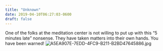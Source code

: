 ```yaml
---
title: "Unknown"
date: 2019-04-10T06:27:03-0600
draft: false
---
```


One of the folks at the meditation center is not willing to put up with this “5 minutes late” nonsense. They have taken matters into their own hands. You have been warned! ![A5EA907E-7EDD-4FC9-B211-B2BD47645886.jpg](http://ianwhitney.micro.blog/uploads/2019/fdf78ae488.jpg)

